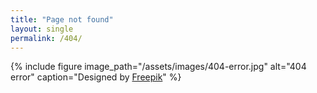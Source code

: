 ```yaml
---
title: "Page not found"
layout: single
permalink: /404/
---
```

{% include figure image_path="/assets/images/404-error.jpg" alt="404 error" caption="Designed by [Freepik](http://www.freepik.com)" %}
